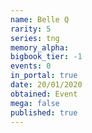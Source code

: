 ```yaml
---
name: Belle Q
rarity: 5
series: tng
memory_alpha:
bigbook_tier: -1
events: 0
in_portal: true
date: 20/01/2020
obtained: Event
mega: false
published: true
---
```



